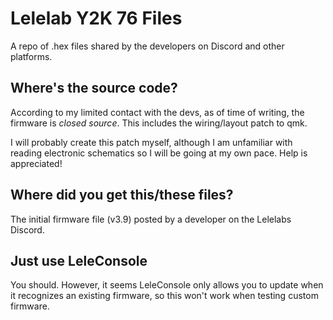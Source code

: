 # Lelelab Y2K 76 Files
A repo of .hex files shared by the developers on Discord and other platforms.

## Where's the source code?
According to my limited contact with the devs, as of time of writing, the firmware is *closed source*. This includes the wiring/layout patch to qmk.

I will probably create this patch myself, although I am unfamiliar with reading electronic schematics so I will be going at my own pace. Help is appreciated!

## Where did you get this/these files?
The initial firmware file (v3.9) posted by a developer on the Lelelabs Discord.

## Just use LeleConsole
You should. However, it seems LeleConsole only allows you to update when it recognizes an existing firmware, so this won't work when testing custom firmware.
